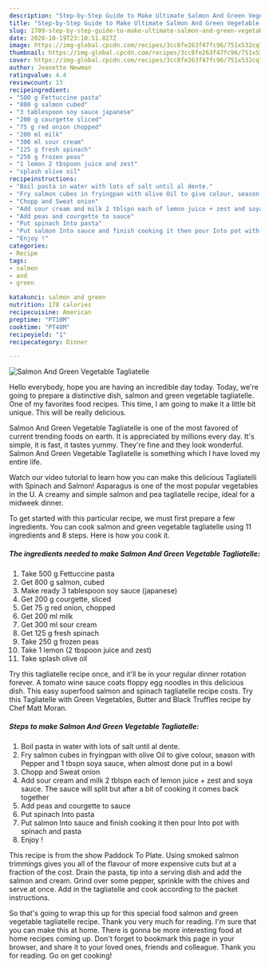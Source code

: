 ```yaml
---
description: "Step-by-Step Guide to Make Ultimate Salmon And Green Vegetable Tagliatelle"
title: "Step-by-Step Guide to Make Ultimate Salmon And Green Vegetable Tagliatelle"
slug: 1709-step-by-step-guide-to-make-ultimate-salmon-and-green-vegetable-tagliatelle
date: 2020-10-19T23:10:51.827Z
image: https://img-global.cpcdn.com/recipes/3cc8fe263f47fc96/751x532cq70/salmon-and-green-vegetable-tagliatelle-recipe-main-photo.jpg
thumbnail: https://img-global.cpcdn.com/recipes/3cc8fe263f47fc96/751x532cq70/salmon-and-green-vegetable-tagliatelle-recipe-main-photo.jpg
cover: https://img-global.cpcdn.com/recipes/3cc8fe263f47fc96/751x532cq70/salmon-and-green-vegetable-tagliatelle-recipe-main-photo.jpg
author: Jeanette Newman
ratingvalue: 4.4
reviewcount: 13
recipeingredient:
- "500 g Fettuccine pasta"
- "800 g salmon cubed"
- "3 tablespoon soy sauce japanese"
- "200 g courgette sliced"
- "75 g red onion chopped"
- "200 ml milk"
- "300 ml sour cream"
- "125 g fresh spinach"
- "250 g frozen peas"
- "1 lemon 2 tbspoon juice and zest"
- "splash olive oil"
recipeinstructions:
- "Boil pasta in water with lots of salt until al dente."
- "Fry salmon cubes in fryingpan with olive Oil to give colour, season with Pepper and 1 tbspn soya sauce, when almost done put in a bowl"
- "Chopp and Sweat onion"
- "Add sour cream and milk 2 tblspn each of lemon juice + zest and soya sauce. The sauce will split but after a bit of cooking it comes back together"
- "Add peas and courgette to sauce"
- "Put spinach Into pasta"
- "Put salmon Into sauce and finish cooking it then pour Into pot with spinach and pasta"
- "Enjoy !"
categories:
- Recipe
tags:
- salmon
- and
- green

katakunci: salmon and green 
nutrition: 178 calories
recipecuisine: American
preptime: "PT10M"
cooktime: "PT48M"
recipeyield: "1"
recipecategory: Dinner

---
```



![Salmon And Green Vegetable Tagliatelle](https://img-global.cpcdn.com/recipes/3cc8fe263f47fc96/751x532cq70/salmon-and-green-vegetable-tagliatelle-recipe-main-photo.jpg)

Hello everybody, hope you are having an incredible day today. Today, we're going to prepare a distinctive dish, salmon and green vegetable tagliatelle. One of my favorites food recipes. This time, I am going to make it a little bit unique. This will be really delicious.

Salmon And Green Vegetable Tagliatelle is one of the most favored of current trending foods on earth. It is appreciated by millions every day. It's simple, it is fast, it tastes yummy. They're fine and they look wonderful. Salmon And Green Vegetable Tagliatelle is something which I have loved my entire life.

Watch our video tutorial to learn how you can make this delicious Tagliatelli with Spinach and Salmon! Asparagus is one of the most popular vegetables in the U. A creamy and simple salmon and pea tagliatelle recipe, ideal for a midweek dinner.


To get started with this particular recipe, we must first prepare a few ingredients. You can cook salmon and green vegetable tagliatelle using 11 ingredients and 8 steps. Here is how you cook it.

<!--inarticleads1-->

##### The ingredients needed to make Salmon And Green Vegetable Tagliatelle:

1. Take 500 g Fettuccine pasta
1. Get 800 g salmon, cubed
1. Make ready 3 tablespoon soy sauce (japanese)
1. Get 200 g courgette, sliced
1. Get 75 g red onion, chopped
1. Get 200 ml milk
1. Get 300 ml sour cream
1. Get 125 g fresh spinach
1. Take 250 g frozen peas
1. Take 1 lemon (2 tbspoon juice and zest)
1. Take splash olive oil


Try this tagliatelle recipe once, and it&#39;ll be in your regular dinner rotation forever. A tomato wine sauce coats floppy egg noodles in this delicious dish. This easy superfood salmon and spinach tagliatelle recipe costs. Try this Tagliatelle with Green Vegetables, Butter and Black Truffles recipe by Chef Matt Moran. 

<!--inarticleads2-->

##### Steps to make Salmon And Green Vegetable Tagliatelle:

1. Boil pasta in water with lots of salt until al dente.
1. Fry salmon cubes in fryingpan with olive Oil to give colour, season with Pepper and 1 tbspn soya sauce, when almost done put in a bowl
1. Chopp and Sweat onion
1. Add sour cream and milk 2 tblspn each of lemon juice + zest and soya sauce. The sauce will split but after a bit of cooking it comes back together
1. Add peas and courgette to sauce
1. Put spinach Into pasta
1. Put salmon Into sauce and finish cooking it then pour Into pot with spinach and pasta
1. Enjoy !


This recipe is from the show Paddock To Plate. Using smoked salmon trimmings gives you all of the flavour of more expensive cuts but at a fraction of the cost. Drain the pasta, tip into a serving dish and add the salmon and cream. Grind over some pepper, sprinkle with the chives and serve at once. Add in the tagliatelle and cook according to the packet instructions. 

So that's going to wrap this up for this special food salmon and green vegetable tagliatelle recipe. Thank you very much for reading. I'm sure that you can make this at home. There is gonna be more interesting food at home recipes coming up. Don't forget to bookmark this page in your browser, and share it to your loved ones, friends and colleague. Thank you for reading. Go on get cooking!
